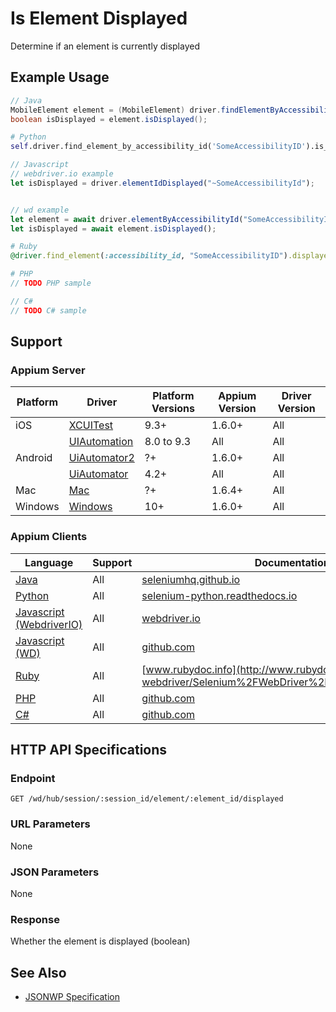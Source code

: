 # Is Element Displayed

Determine if an element is currently displayed
## Example Usage

```java
// Java
MobileElement element = (MobileElement) driver.findElementByAccessibilityId("SomeAccessibilityID");
boolean isDisplayed = element.isDisplayed();

```

```python
# Python
self.driver.find_element_by_accessibility_id('SomeAccessibilityID').is_displayed()

```

```javascript
// Javascript
// webdriver.io example
let isDisplayed = driver.elementIdDisplayed("~SomeAccessibilityId");


// wd example
let element = await driver.elementByAccessibilityId("SomeAccessibilityID");
let isDisplayed = await element.isDisplayed();

```

```ruby
# Ruby
@driver.find_element(:accessibility_id, "SomeAccessibilityID").displayed?()

```

```php
# PHP
// TODO PHP sample

```

```csharp
// C#
// TODO C# sample

```



## Support

### Appium Server

|Platform|Driver|Platform Versions|Appium Version|Driver Version|
|--------|----------------|------|--------------|--------------|
| iOS | [XCUITest](/docs/en/drivers/ios-xcuitest.md) | 9.3+ | 1.6.0+ | All |
|  | [UIAutomation](/docs/en/drivers/ios-uiautomation.md) | 8.0 to 9.3 | All | All |
| Android | [UiAutomator2](/docs/en/drivers/android-uiautomator2.md) | ?+ | 1.6.0+ | All |
|  | [UiAutomator](/docs/en/drivers/android-uiautomator.md) | 4.2+ | All | All |
| Mac | [Mac](/docs/en/drivers/mac.md) | ?+ | 1.6.4+ | All |
| Windows | [Windows](/docs/en/drivers/windows.md) | 10+ | 1.6.0+ | All |

### Appium Clients 

|Language|Support|Documentation|
|--------|-------|-------------|
|[Java](https://github.com/appium/java-client/releases/latest)| All |  [seleniumhq.github.io](https://seleniumhq.github.io/selenium/docs/api/java/org/openqa/selenium/WebElement.html#isDisplayed--)  |
|[Python](https://github.com/appium/python-client/releases/latest)| All |  [selenium-python.readthedocs.io](http://selenium-python.readthedocs.io/api.html#selenium.webdriver.remote.webelement.WebElement.is_displayed)  |
|[Javascript (WebdriverIO)](http://webdriver.io/index.html)| All |  [webdriver.io](http://webdriver.io/api/protocol/elementIdDisplayed.html)  |
|[Javascript (WD)](https://github.com/admc/wd/releases/latest)| All |  [github.com](https://github.com/admc/wd/blob/master/lib/commands.js#L1370)  |
|[Ruby](https://github.com/appium/ruby_lib/releases/latest)| All |  [www.rubydoc.info](http://www.rubydoc.info/gems/selenium-webdriver/Selenium%2FWebDriver%2FElement:displayed%3F)  |
|[PHP](https://github.com/appium/php-client/releases/latest)| All |  [github.com](https://github.com/appium/php-client/)  |
|[C#](https://github.com/appium/appium-dotnet-driver/releases/latest)| All |  [github.com](https://github.com/appium/appium-dotnet-driver/)  |

## HTTP API Specifications

### Endpoint

`GET /wd/hub/session/:session_id/element/:element_id/displayed`

### URL Parameters

None

### JSON Parameters

None

### Response

Whether the element is displayed (boolean)

## See Also

* [JSONWP Specification](https://github.com/SeleniumHQ/selenium/wiki/JsonWireProtocol#sessionsessionidelementiddisplayed)
